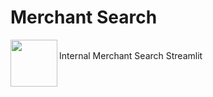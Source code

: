 # Merchant Search


<img align="left" width="75" height="75" src="https://user-images.githubusercontent.com/12106703/120296990-f5526e80-c2c8-11eb-8db7-84c3116af8ef.png">
<br/>
Internal Merchant Search Streamlit
